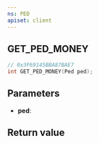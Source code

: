 ```yaml
---
ns: PED
apiset: client
---
```

## GET_PED_MONEY

```c
// 0x3F69145BBA87BAE7
int GET_PED_MONEY(Ped ped);
```


## Parameters
* **ped**:

## Return value

